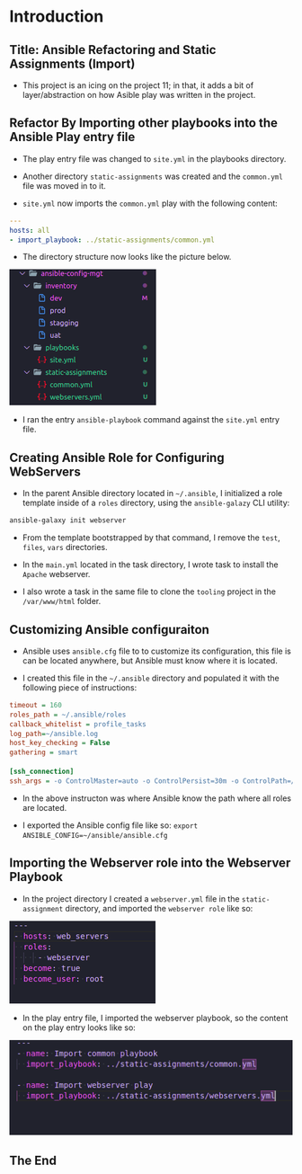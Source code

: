 # **Introduction**

## **Title: Ansible Refactoring and Static Assignments (Import)**

* This project is an icing on the project 11; in that, it adds a bit of layer/abstraction on how Asible play was written in the project.

## **Refactor By Importing other playbooks into the Ansible Play entry file**

* The play entry file was changed to `site.yml` in the playbooks directory.

* Another directory `static-assignments` was created and the `common.yml` file was moved in to it.

* `site.yml` now imports the `common.yml` play with the following content:

```yaml
---
hosts: all
- import_playbook: ../static-assignments/common.yml
```

* The directory structure now looks like the picture below.

![directory](./1.png "Project Directory Structure")

* I ran the entry `ansible-playbook` command against the `site.yml` entry file.

## **Creating Ansible Role for Configuring WebServers**

* In the parent Ansible directory located in `~/.ansible`, I initialized a role template inside of a `roles` directory, using the `ansible-galazy` CLI utility:

```bash
ansible-galaxy init webserver
```

* From the template bootstrapped by that command, I remove the `test`, `files`, `vars` directories.

* In the `main.yml` located in the task directory, I wrote task to install the `Apache` webserver.

* I also wrote a task in the same file to clone the `tooling` project in the `/var/www/html` folder.

## **Customizing Ansible configuraiton**

* Ansible uses `ansible.cfg` file to to customize its configuration, this file is can be located anywhere, but Ansible must know where it is located.

* I created this file in the `~/.ansible` directory and populated it with the following piece of instructions:

```ini
timeout = 160
roles_path = ~/.ansible/roles
callback_whitelist = profile_tasks
log_path=~/ansible.log
host_key_checking = False
gathering = smart

[ssh_connection]
ssh_args = -o ControlMaster=auto -o ControlPersist=30m -o ControlPath=/tmp/ansible-ssh-%h-%p-%r -o ServerAliveInterval=60 -o ServerAliveCountMax=60
```

* In the above instructon was where Ansible know the path where all roles are located.

* I exported the Ansible config file like so: `export ANSIBLE_CONFIG=~/ansible/ansible.cfg`

## **Importing the Webserver role into the Webserver Playbook**

* In the project directory I created a `webserver.yml` file in the `static-assignment` directory, and imported the `webserver role` like so:

![webserver role](./web-static.png "webserver role import")

* In the play entry file, I imported the webserver playbook, so the content on the play entry looks like so:

![Play Entry](./play-entry.png "Ansible Play Entry")

## **The End**

